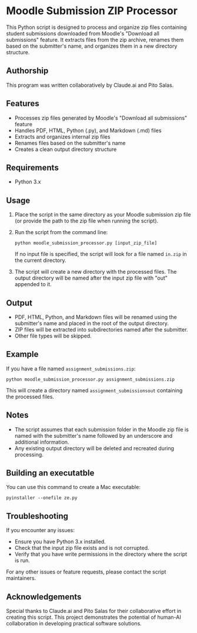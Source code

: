 # Moodle Submission ZIP Processor

This Python script is designed to process and organize zip files containing student submissions downloaded from Moodle's "Download all submissions" feature. It extracts files from the zip archive, renames them based on the submitter's name, and organizes them in a new directory structure.

## Authorship

This program was written collaboratively by Claude.ai and Pito Salas.

## Features

- Processes zip files generated by Moodle's "Download all submissions" feature
- Handles PDF, HTML, Python (.py), and Markdown (.md) files
- Extracts and organizes internal zip files
- Renames files based on the submitter's name
- Creates a clean output directory structure

## Requirements

- Python 3.x

## Usage

1. Place the script in the same directory as your Moodle submission zip file (or provide the path to the zip file when running the script).

2. Run the script from the command line:

   ```
   python moodle_submission_processor.py [input_zip_file]
   ```

   If no input file is specified, the script will look for a file named `in.zip` in the current directory.

3. The script will create a new directory with the processed files. The output directory will be named after the input zip file with "out" appended to it.

## Output

- PDF, HTML, Python, and Markdown files will be renamed using the submitter's name and placed in the root of the output directory.
- ZIP files will be extracted into subdirectories named after the submitter.
- Other file types will be skipped.

## Example

If you have a file named `assignment_submissions.zip`:

```
python moodle_submission_processor.py assignment_submissions.zip
```

This will create a directory named `assignment_submissionsout` containing the processed files.

## Notes

- The script assumes that each submission folder in the Moodle zip file is named with the submitter's name followed by an underscore and additional information.
- Any existing output directory will be deleted and recreated during processing.

## Building an executatble

You can use this command to create a Mac executable:

```
pyinstaller --onefile ze.py
```

## Troubleshooting

If you encounter any issues:
- Ensure you have Python 3.x installed.
- Check that the input zip file exists and is not corrupted.
- Verify that you have write permissions in the directory where the script is run.

For any other issues or feature requests, please contact the script maintainers.

## Acknowledgements

Special thanks to Claude.ai and Pito Salas for their collaborative effort in creating this script. This project demonstrates the potential of human-AI collaboration in developing practical software solutions.